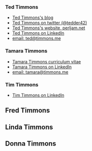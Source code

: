 <html lang="en" xml:lang="en" xmlns= "http://www.w3.org/1999/xhtml">
<head>
  <meta charset="utf-8" />
  <meta http-equiv="Content-Language" content="en" />
  <meta http-equiv="X-UA-Compatible" content="IE=edge,chrome=1" />
  <title>timmons.me: Timmons family</title>
  <meta name="viewport" content="width=device-width, initial-scale=1" />
  <meta name="google-site-verification" content="Dut8BJK9juCHeJ8Xh6ZwIZPJD3k-Rn48Ji5TIuoYjtE" />
  <link rel="stylesheet" href="https://maxcdn.bootstrapcdn.com/bootstrap/3.3.1/css/bootstrap.min.css">
  <style type="text/css">
    body { margin: 2em }
  </style>
<body>

</head>
<body>

### Ted Timmons
- [Ted Timmons's blog](http://infinitewandering.blogspot.com/)
- [Ted Timmons on twitter (@tedder42)](http://twitter.com/tedder42)
- [Ted Timmons's website, perljam.net](http://perljam.net/)
- [Ted Timmons on LinkedIn](https://www.linkedin.com/in/timmonsted)
- [email: ted@timmons.me](mailto:ted@timmons.me)
### Tamara Timmons
- [Tamara Timmons curriculum vitae](http://timmons.me/tamara/tamara-timmons-cv.html)
- [Tamara Timmons on LinkedIn](https://www.linkedin.com/in/drtamaratimmons)
- [email: tamara@timmons.me](mailto:tamara@timmons.me)
### Tim Timmons
- [Tim Timmons on LinkedIn](https://www.linkedin.com/pub/tim-timmons/5b/91a/2b2)
## Fred Timmons
## Linda Timmons
## Donna Timmons

</body>
</html>
